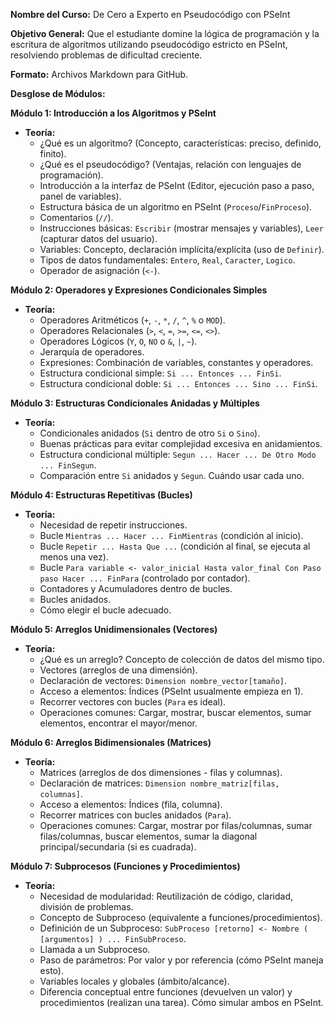 **Nombre del Curso:** De Cero a Experto en Pseudocódigo con PSeInt

**Objetivo General:** Que el estudiante domine la lógica de programación y la escritura de algoritmos utilizando pseudocódigo estricto en PSeInt, resolviendo problemas de dificultad creciente.

**Formato:** Archivos Markdown para GitHub.

**Desglose de Módulos:**

**Módulo 1: Introducción a los Algoritmos y PSeInt**

*   **Teoría:**
    *   ¿Qué es un algoritmo? (Concepto, características: preciso, definido, finito).
    *   ¿Qué es el pseudocódigo? (Ventajas, relación con lenguajes de programación).
    *   Introducción a la interfaz de PSeInt (Editor, ejecución paso a paso, panel de variables).
    *   Estructura básica de un algoritmo en PSeInt (`Proceso`/`FinProceso`).
    *   Comentarios (`//`).
    *   Instrucciones básicas: `Escribir` (mostrar mensajes y variables), `Leer` (capturar datos del usuario).
    *   Variables: Concepto, declaración implícita/explícita (uso de `Definir`).
    *   Tipos de datos fundamentales: `Entero`, `Real`, `Caracter`, `Logico`.
    *   Operador de asignación (`<-`).
  
**Módulo 2: Operadores y Expresiones Condicionales Simples**

*   **Teoría:**
    *   Operadores Aritméticos (`+`, `-`, `*`, `/`, `^`, `%` o `MOD`).
    *   Operadores Relacionales (`>`, `<`, `=`, `>=`, `<=`, `<>`).
    *   Operadores Lógicos (`Y`, `O`, `NO` o `&`, `|`, `~`).
    *   Jerarquía de operadores.
    *   Expresiones: Combinación de variables, constantes y operadores.
    *   Estructura condicional simple: `Si ... Entonces ... FinSi`.
    *   Estructura condicional doble: `Si ... Entonces ... Sino ... FinSi`.

**Módulo 3: Estructuras Condicionales Anidadas y Múltiples**

*   **Teoría:**
    *   Condicionales anidados (`Si` dentro de otro `Si` o `Sino`).
    *   Buenas prácticas para evitar complejidad excesiva en anidamientos.
    *   Estructura condicional múltiple: `Segun ... Hacer ... De Otro Modo ... FinSegun`.
    *   Comparación entre `Si` anidados y `Segun`. Cuándo usar cada uno.


**Módulo 4: Estructuras Repetitivas (Bucles)**

*   **Teoría:**
    *   Necesidad de repetir instrucciones.
    *   Bucle `Mientras ... Hacer ... FinMientras` (condición al inicio).
    *   Bucle `Repetir ... Hasta Que ...` (condición al final, se ejecuta al menos una vez).
    *   Bucle `Para variable <- valor_inicial Hasta valor_final Con Paso paso Hacer ... FinPara` (controlado por contador).
    *   Contadores y Acumuladores dentro de bucles.
    *   Bucles anidados.
    *   Cómo elegir el bucle adecuado.


**Módulo 5: Arreglos Unidimensionales (Vectores)**

*   **Teoría:**
    *   ¿Qué es un arreglo? Concepto de colección de datos del mismo tipo.
    *   Vectores (arreglos de una dimensión).
    *   Declaración de vectores: `Dimension nombre_vector[tamaño]`.
    *   Acceso a elementos: Índices (PSeInt usualmente empieza en 1).
    *   Recorrer vectores con bucles (`Para` es ideal).
    *   Operaciones comunes: Cargar, mostrar, buscar elementos, sumar elementos, encontrar el mayor/menor.


**Módulo 6: Arreglos Bidimensionales (Matrices)**

*   **Teoría:**
    *   Matrices (arreglos de dos dimensiones - filas y columnas).
    *   Declaración de matrices: `Dimension nombre_matriz[filas, columnas]`.
    *   Acceso a elementos: Índices (fila, columna).
    *   Recorrer matrices con bucles anidados (`Para`).
    *   Operaciones comunes: Cargar, mostrar por filas/columnas, sumar filas/columnas, buscar elementos, sumar la diagonal principal/secundaria (si es cuadrada).

**Módulo 7: Subprocesos (Funciones y Procedimientos)**

*   **Teoría:**
    *   Necesidad de modularidad: Reutilización de código, claridad, división de problemas.
    *   Concepto de Subproceso (equivalente a funciones/procedimientos).
    *   Definición de un Subproceso: `SubProceso [retorno] <- Nombre ( [argumentos] ) ... FinSubProceso`.
    *   Llamada a un Subproceso.
    *   Paso de parámetros: Por valor y por referencia (cómo PSeInt maneja esto).
    *   Variables locales y globales (ámbito/alcance).
    *   Diferencia conceptual entre funciones (devuelven un valor) y procedimientos (realizan una tarea). Cómo simular ambos en PSeInt.
